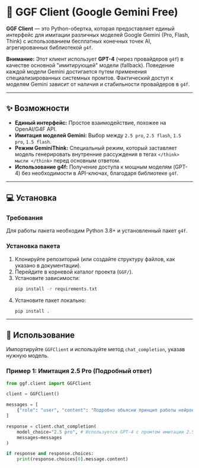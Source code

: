 # 🚀 GGF Client (Google Gemini Free)

**GGF Client** — это Python-обертка, которая предоставляет единый интерфейс для имитации различных моделей Google Gemini (Pro, Flash, Think) с использованием бесплатных конечных точек AI, агрегированных библиотекой `g4f`.

**Внимание:** Этот клиент использует **GPT-4** (через провайдеров `g4f`) в качестве основной "имитирующей" модели (fallback). Поведение каждой модели Gemini достигается путем применения специализированных системных промтов. Фактический доступ к моделям Gemini зависит от наличия и стабильности провайдеров в `g4f`.

---

## ✨ Возможности

* **Единый интерфейс:** Простое взаимодействие, похожее на OpenAI/G4F API.
* **Имитация моделей Gemini:** Выбор между `2.5 pro`, `2.5 flash`, `1.5 pro`, `1.5 flash`.
* **Режим GeminiThink:** Специальный режим, который заставляет модель генерировать внутренние рассуждения в тегах `</think> мысли </think>` перед основным ответом.
* **Использование g4f:** Получение доступа к мощным моделям (GPT-4) без необходимости в API-ключах, благодаря библиотеке `g4f`.

---

## 💻 Установка

### Требования

Для работы пакета необходим Python 3.8+ и установленный пакет `g4f`.

### Установка пакета

1.  Клонируйте репозиторий (или создайте структуру файлов, как указано в документации).
2.  Перейдите в корневой каталог проекта (`GGF/`).
3.  Установите зависимости:
    ```bash
    pip install -r requirements.txt
    ```
4.  Установите пакет локально:
    ```bash
    pip install .
    ```

---

## 📝 Использование

Импортируйте `GGFClient` и используйте метод `chat_completion`, указав нужную модель.

### Пример 1: Имитация 2.5 Pro (Подробный ответ)

```python
from ggf.client import GGFClient

client = GGFClient()

messages = [
    {"role": "user", "content": "Подробно объясни принцип работы нейронной сети."}
]

response = client.chat_completion(
    model_choice="2.5 pro", # Используется GPT-4 с промтом имитации 2.5 Pro
    messages=messages
)

if response and response.choices:
    print(response.choices[0].message.content)
